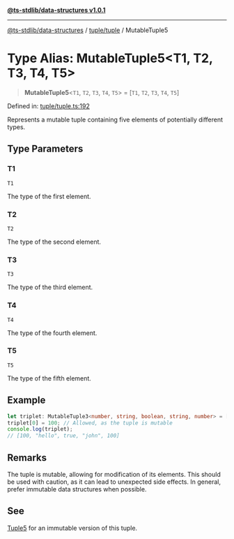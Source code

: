 [**@ts-stdlib/data-structures v1.0.1**](../../../README.md)

***

[@ts-stdlib/data-structures](../../../modules.md) / [tuple/tuple](../README.md) / MutableTuple5

# Type Alias: MutableTuple5\<T1, T2, T3, T4, T5\>

> **MutableTuple5**\<`T1`, `T2`, `T3`, `T4`, `T5`\> = \[`T1`, `T2`, `T3`, `T4`, `T5`\]

Defined in: [tuple/tuple.ts:192](https://github.com/gabaudette/ts-stdlib/blob/94404285f4faf17348604cdfd50e84b4b9ee7b00/packages/data-structures/src/tuple/tuple.ts#L192)

Represents a mutable tuple containing five elements of potentially different types.

## Type Parameters

### T1

`T1`

The type of the first element.

### T2

`T2`

The type of the second element.

### T3

`T3`

The type of the third element.

### T4

`T4`

The type of the fourth element.

### T5

`T5`

The type of the fifth element.

## Example

```typescript
let triplet: MutableTuple3<number, string, boolean, string, number> = [42, "hello", true, "john", 100];
triplet[0] = 100; // Allowed, as the tuple is mutable
console.log(triplet);
// [100, "hello", true, "john", 100]
```

## Remarks

The tuple is mutable, allowing for modification of its elements.
This should be used with caution, as it can lead to unexpected side effects.
In general, prefer immutable data structures when possible.

## See

[Tuple5](Tuple5.md) for an immutable version of this tuple.
